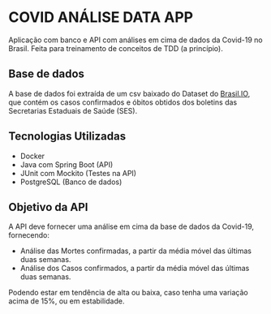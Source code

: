# COVID ANÁLISE DATA APP

Aplicação com banco e API com análises em cima de dados da Covid-19 no Brasil. Feita para treinamento de conceitos de TDD (a princípio).

## Base de dados

A base de dados foi extraída de um csv baixado do Dataset do [Brasil.IO](https://brasil.io/dataset/covid19/caso_full/), que contém os casos confirmados e óbitos obtidos dos boletins das Secretarias Estaduais de Saúde (SES).

## Tecnologias Utilizadas

* Docker
* Java com Spring Boot (API)
* JUnit com Mockito (Testes na API)
* PostgreSQL (Banco de dados)

## Objetivo da API

A API deve fornecer uma análise em cima da base de dados da Covid-19, fornecendo:

* Análise das Mortes confirmadas, a partir da média móvel das últimas duas semanas.
* Análise dos Casos confirmados, a partir da média móvel das últimas duas semanas.

Podendo estar em tendência de alta ou baixa, caso tenha uma variação acima de 15%, ou em estabilidade.
